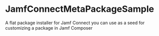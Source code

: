 # JamfConnectMetaPackageSample
 A flat package installer for Jamf Connect you can use as a seed for customizing a package in Jamf Composer
